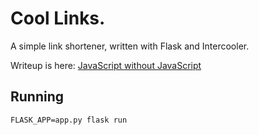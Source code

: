 # Cool Links.

A simple link shortener, written with Flask and Intercooler.

Writeup is here: [JavaScript without JavaScript](https://upvalue.io/javascript-without-javascript-intercooler.js/)

## Running

```shell
FLASK_APP=app.py flask run
```
